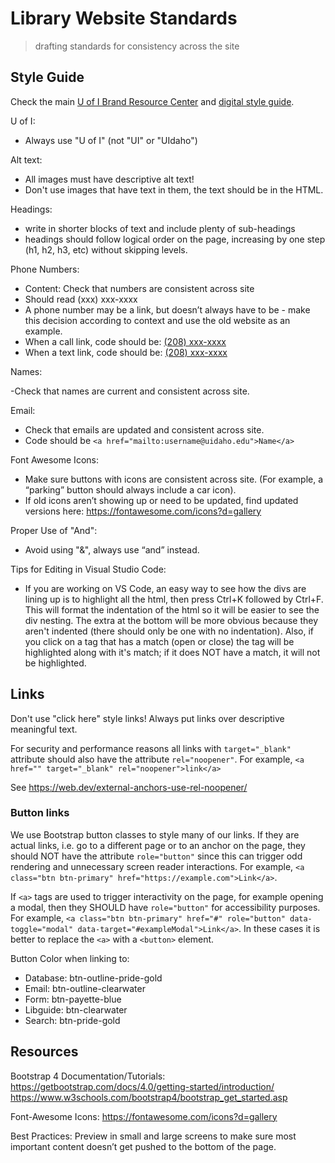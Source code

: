 # Library Website Standards

> drafting standards for consistency across the site

## Style Guide

Check the main [U of I Brand Resource Center](https://www.uidaho.edu/brand) and [digital style guide](https://www.uidaho.edu/brand/print-digital-content/digital-style-guide).

U of I:

- Always use "U of I" (not "UI" or "UIdaho")

Alt text: 

- All images must have descriptive alt text! 
- Don't use images that have text in them, the text should be in the HTML. 

Headings:

- write in shorter blocks of text and include plenty of sub-headings
- headings should follow logical order on the page, increasing by one step (h1, h2, h3, etc) without skipping levels. 

Phone Numbers:

- Content: Check that numbers are consistent across site
- Should read (xxx) xxx-xxxx
- A phone number may be a link, but doesn’t always have to be - make this decision according to context and use the old website as an example.
- When a call link, code should be: <a href="tel:+1-208-xxx-xxxx">(208) xxx-xxxx</a>
- When a text link, code should be: <a href="sms:+1-208-xxx-xxxx">(208) xxx-xxxx</a>

Names:

-Check that names are current and consistent across site.

Email:

- Check that emails are updated and consistent across site.
- Code should be `<a href="mailto:username@uidaho.edu">Name</a>`

Font Awesome Icons:

- Make sure buttons with icons are consistent across site. (For example, a “parking” button should always include a car icon).
- If old icons aren’t showing up or need to be updated, find updated versions here: https://fontawesome.com/icons?d=gallery

Proper Use of "And":

- Avoid using "&", always use “and” instead.

Tips for Editing in Visual Studio Code:

- If you are working on VS Code, an easy way to see how the divs are lining up is to highlight all the html, then press Ctrl+K followed by Ctrl+F. This will format the indentation of the html so it will be easier to see the div nesting. The extra </div> at the bottom will be more obvious because they aren't indented (there should only be one with no indentation). Also, if you click on a tag that has a match (open or close) the tag will be highlighted along with it's match; if it does NOT have a match, it will not be highlighted.

## Links

Don't use "click here" style links!
Always put links over descriptive meaningful text.

For security and performance reasons all links with `target="_blank"` attribute should also have the attribute `rel="noopener"`.
For example, `<a href="" target="_blank" rel="noopener">link</a>`

See https://web.dev/external-anchors-use-rel-noopener/

### Button links

We use Bootstrap button classes to style many of our links. 
If they are actual links, i.e. go to a different page or to an anchor on the page, they should NOT have the attribute `role="button"` since this can trigger odd rendering and unnecessary screen reader interactions. 
For example, `<a class="btn btn-primary" href="https://example.com">Link</a>`.

If `<a>` tags are used to trigger interactivity on the page, for example opening a modal, then they SHOULD have `role="button"` for accessibility purposes. 
For example, `<a class="btn btn-primary" href="#" role="button" data-toggle="modal" data-target="#exampleModal">Link</a>`.
In these cases it is better to replace the `<a>` with a `<button>` element.

Button Color when linking to:

- Database: btn-outline-pride-gold
- Email: btn-outline-clearwater
- Form: btn-payette-blue
- Libguide: btn-clearwater
- Search: btn-pride-gold

## Resources

Bootstrap 4 Documentation/Tutorials:
https://getbootstrap.com/docs/4.0/getting-started/introduction/
https://www.w3schools.com/bootstrap4/bootstrap_get_started.asp

Font-Awesome Icons:
https://fontawesome.com/icons?d=gallery

Best Practices:
Preview in small and large screens to make sure most important content doesn’t get pushed to the bottom of the page.
